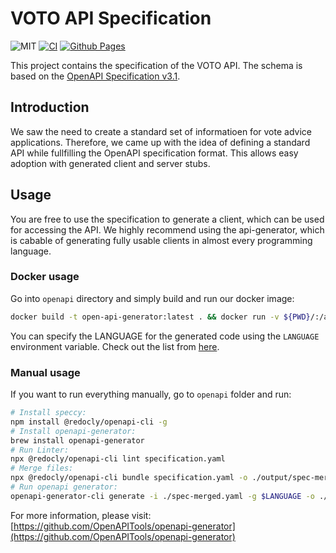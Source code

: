 # VOTO API Specification

![MIT](https://img.shields.io/badge/license-MIT-blue.svg)
[![CI](https://github.com/voto-vote/api-specification/actions/workflows/redoc-gh-pages.yaml/badge.svg)](https://github.com/voto-vote/api-specification/actions/workflows/redoc-gh-pages.yaml)
[![Github Pages](https://img.shields.io/website-up-down-green-red/http/shields.io.svg)](https://voto-vote.github.io/api-specification/)

This project contains the specification of the VOTO API. The schema is based on the [OpenAPI Specification v3.1](https://github.com/OAI/OpenAPI-Specification).

## Introduction

We saw the need to create a standard set of informatioen for vote advice applications. Therefore, we came up with the idea of defining a standard API while fullfilling the OpenAPI specification format. This allows easy adoption with generated client and server stubs.

## Usage

You are free to use the specification to generate a client, which can be used for accessing the API. We highly recommend using the api-generator, which is cabable of generating fully usable clients in almost every programming language.

### Docker usage

Go into `openapi` directory and simply build and run our docker image:

```sh
docker build -t open-api-generator:latest . && docker run -v ${PWD}/:/app/ -e LANGUAGE=go open-api-generator
```

You can specify the LANGUAGE for the generated code using the `LANGUAGE` environment variable. Check out the list from [here](https://openapi-generator.tech/docs/generators/).

### Manual usage

If you want to run everything manually, go to `openapi` folder and run:

```sh
# Install speccy:
npm install @redocly/openapi-cli -g
# Install openapi-generator:
brew install openapi-generator
# Run Linter:
npx @redocly/openapi-cli lint specification.yaml
# Merge files:
npx @redocly/openapi-cli bundle specification.yaml -o ./output/spec-merged.yaml
# Run openapi generator:
openapi-generator-cli generate -i ./spec-merged.yaml -g $LANGUAGE -o ./generated/
```

For more information, please visit: [https://github.com/OpenAPITools/openapi-generator](https://github.com/OpenAPITools/openapi-generator)
